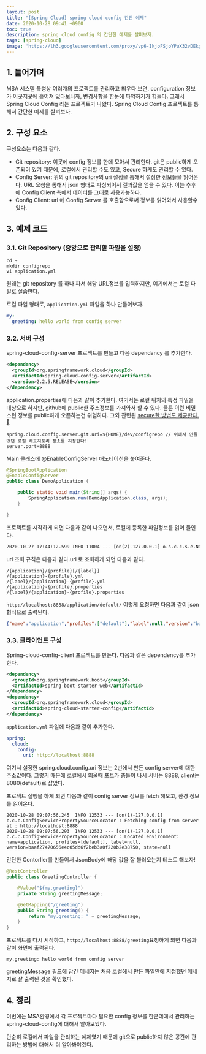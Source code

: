 ```yaml
---
layout: post
title: "[Spring Cloud] spring cloud config 간단 예제"
date: 2020-10-28 09:41 +0900
toc: true
description: spring cloud config 의 간단한 예제를 살펴보자.
tags: [spring-cloud]
image: 'https://lh3.googleusercontent.com/proxy/vp6-IkjoFSjoYPuX32vDEkgN4kGDmjylNXNQiOz-3l_LFL9hRTRy1Nmu8sxMovTLt7OEpgIgb3IQPGn-QWzgn5xkHKyXnll64fWWfCLCkh1OwW8Kj4USNGnfFjd3kq_TLVsFpvN0u7ZI7w'
---
```


## 1. 들어가며 
MSA 시스템 특성상 여러개의 프로젝트를 관리하고 띄우다 보면, configuration 정보가 이곳저곳에 흩어져 있다보니까, 변경사항을 한눈에 파악하기가 힘들다. 그래서 Spring Cloud Config 라는 프로젝트가 나왔다. Spring Cloud Config 프로젝트를 통해서 간단한 예제를 살펴보자.


## 2. 구성 요소

구성요소는 다음과 같다.

- Git repository: 이곳에 config 정보를 한데 모아서 관리한다. git은 public하게 오픈되어 있기 때문에, 로컬에서 관리할 수도 있고, Secure 하게도 관리할 수 있다. 
- Config Server: 위의 git repository의 uri 설정을 통해서 설정한 정보들을 읽어온다. URL 요청을 통해서 json 형태로 파싱되어서 결과값을 얻을 수 있다. 이는 추후에 Config Client 측에서 데이터를 그대로 사용가능하다. 
- Config Client: url 에 Config Server 를 호출함으로써 정보를 읽어와서 사용할수 있다. 


## 3. 예제 코드
### 3.1. Git Repository (중앙으로 관리할 파일을 설정)

```
cd ~
mkdir configrepo
vi application.yml
```

원래는 git repository 를 하나 파서 해당 URL정보를 입력하지만, 여기에서는 로컬 파일로 실습한다.

로컬 파일 형태로, `application.yml` 파일을 하나 만들어보자.

```yml
my:
  greeting: hello world from config server
```



### 3.2. 서버 구성

spring-cloud-config-server 프로젝트를 만들고 다음 dependancy 를 추가한다.

```xml
<dependency>
  <groupId>org.springframework.cloud</groupId>
  <artifactId>spring-cloud-config-server</artifactId>
  <version>2.2.5.RELEASE</version>
</dependency>
```



application.properties에 다음과 같이 추가한다. 여기서는 로컬 위치의 특정 파일을 대상으로 하지만, github에 public한 주소정보를 가져와서 할 수 있다. 물론 이런 비밀스런 정보를 public하게 오픈하는건 위험하다. 그와 관련된 [secure한 방법도 제공한다. 📖](https://cloud.spring.io/spring-cloud-config/reference/html/#_security)

```properties
spring.cloud.config.server.git.uri=${HOME}/dev/configrepo // 위에서 만들었던 로컬 레포지토리 장소를 지정한다!
server.port=8888
```

Main 클래스에 @EnableConfigServer 애노테이션을 붙여준다.

```java
@SpringBootApplication
@EnableConfigServer
public class DemoApplication {

    public static void main(String[] args) {
        SpringApplication.run(DemoApplication.class, args);
    }

}
```



프로젝트를 시작하게 되면 다음과 같이 나오면서, 로컬에 등록한 파일정보를 읽어 들인다. 

```xml
2020-10-27 17:44:12.599 INFO 11004 --- [on(2)-127.0.0.1] o.s.c.c.s.e.NativeEnvironmentRepository : Adding property source: file:/var/folders/92/4rgfccqd407gkj4j3mz9f8sw0000gn/T/config-repo-1752392757482350220/application.yml
```

url 조회 규칙은 다음과 같다.url 로 조회하게 되면 다음과 같다. 

```
/{application}/{profile}[/{label}]
/{application}-{profile}.yml
/{label}/{application}-{profile}.yml
/{application}-{profile}.properties
/{label}/{application}-{profile}.properties
```



`http://localhost:8888/application/default/` 이렇게 요청하면 다음과 같이 json 형식으로 출력된다.

```json
{"name":"application","profiles":["default"],"label":null,"version":"baaf27470656e4c05dd6f2beb3a0f220b2e38750","state":null,"propertySources":[{"name":"/Users/home/dev/configrepo/application.yml","source":{"my.greeting":"hello world from config server"}}]}
```





### 3.3. 클라이언트 구성

Spring-cloud-config-client 프로젝트를 만든다. 다음과 같은 dependency를 추가한다.

```xml
<dependency>
  <groupId>org.springframework.boot</groupId>
  <artifactId>spring-boot-starter-web</artifactId>
</dependency>
<dependency>
  <groupId>org.springframework.cloud</groupId>
  <artifactId>spring-cloud-starter-config</artifactId>
</dependency>
```



`application.yml` 파일에 다음과 같이 추가한다.

```yml
spring:
  cloud:
    config:
      uri: http://localhost:8888
```

여기서 설정한 spring.cloud.config.uri 정보는 2번에서 만든 config server에 대한 주소값이다. 그렇기 때문에 로컬에서 띄울때 포트가 충돌이 나서 서버는 8888, client는 8080(default)로 잡았다. 

프로젝트 실행을 하게 되면 다음과 같이 config server 정보를 fetch 해오고, 환경 정보를 읽어온다.

```
2020-10-28 09:07:56.245  INFO 12533 --- [on(1)-127.0.0.1] c.c.c.ConfigServicePropertySourceLocator : Fetching config from server at : http://localhost:8888
2020-10-28 09:07:56.293  INFO 12533 --- [on(1)-127.0.0.1] c.c.c.ConfigServicePropertySourceLocator : Located environment: name=application, profiles=[default], label=null, version=baaf27470656e4c05dd6f2beb3a0f220b2e38750, state=null
```



간단한 Contorller를 만들어서 JsonBody에 해당 값을 잘 불러오는지 테스트 해보자! 

```java
@RestController
public class GreetingController {

    @Value("${my.greeting}")
    private String greetingMessage;

    @GetMapping("/greeting")
    public String greeting() {
        return "my.greeting: " + greetingMessage;
    }
}
```



프로젝트를 다시 시작하고, `http://localhost:8888/greeting`요청하게 되면 다음과 같이 화면에 출력된다.

`my.greeting: hello world from config server` 

greetingMessage 필드에 담긴 메세지는 처음 로컬에서 만든 파일안에 지정했던 메세지로 잘 출력된 것을 확인했다. 



## 4. 정리

이번에는 MSA환경에서 각 프로젝트마다 필요한 config 정보를 한군데에서 관리하는 spring-cloud-config에 대해서 알아보았다. 

단순히 로컬에서 파일을 관리하는 예제였기 때문에 git으로 public하지 않은 공간에 관리하는 방법에 대해서 더 알아봐야겠다.